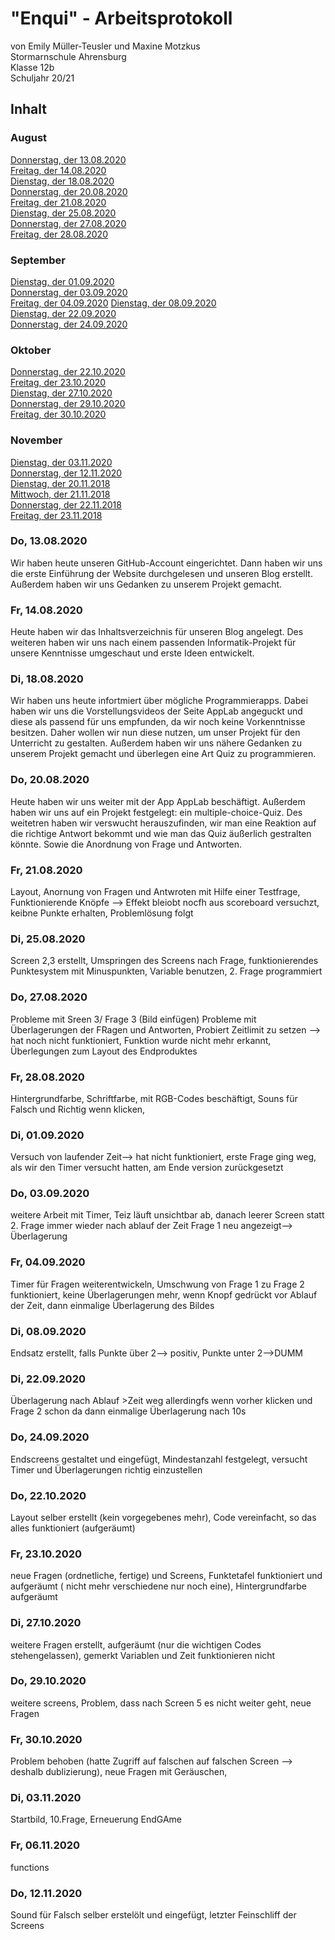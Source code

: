 # "Enqui" - Arbeitsprotokoll 
von Emily Müller-Teusler und Maxine Motzkus                                                                              
Stormarnschule Ahrensburg                                                                         
Klasse 12b                                                                               
Schuljahr 20/21                                                                                                  

## Inhalt

### August
[Donnerstag, der 13.08.2020](#1)                         
[Freitag, der 14.08.2020](#2)                         
[Dienstag, der 18.08.2020](#3)  
[Donnerstag, der 20.08.2020](#4)                        
[Freitag, der 21.08.2020](#5)                    
[Dienstag, der 25.08.2020](#6)                         
[Donnerstag, der 27.08.2020](#7)                
[Freitag, der 28.08.2020](#8)

### September                                  
[Dienstag, der 01.09.2020](#9)                                          
[Donnerstag, der 03.09.2020](#10)                                                   
[Freitag, der 04.09.2020](#11) 
[Dienstag, der 08.09.2020](#12)                                           
[Dienstag, der 22.09.2020](#13)                                            
[Donnerstag, der 24.09.2020](#14)  

### Oktober
[Donnerstag, der 22.10.2020](#15)                                        
[Freitag, der 23.10.2020](#16)                                             
[Dienstag, der 27.10.2020](#17)                                                                 
[Donnerstag, der 29.10.2020](#18)                                                                                       
[Freitag, der 30.10.2020](#19) 

### November                                                                                      
[Dienstag, der 03.11.2020](#20)                                                                                               
[Donnerstag, der 12.11.2020](#21)                                                                                         
[Dienstag, der 20.11.2018](#22)                                                                                     
[Mittwoch, der 21.11.2018](#23)                                                                                        
[Donnerstag, der 22.11.2018](#24)                                                                                  
[Freitag, der 23.11.2018](#25)                                                                                          


### Do, 13.08.2020<a name="1"></a>
Wir haben heute unseren GitHub-Account eingerichtet. Dann haben wir uns die erste Einführung der Website durchgelesen und unseren Blog erstellt. Außerdem haben wir uns Gedanken zu unserem Projekt gemacht. 

### Fr, 14.08.2020<a name="2"></a>
Heute haben wir das Inhaltsverzeichnis für unseren Blog angelegt. Des weiteren haben wir uns nach einem passenden Informatik-Projekt für unsere Kenntnisse umgeschaut und erste Ideen entwickelt.  

### Di, 18.08.2020<a name="3"></a>
Wir haben uns heute infortmiert über mögliche Programmierapps. Dabei haben wir uns die Vorstellungsvideos der Seite AppLab angeguckt und diese als passend für uns empfunden, da wir noch keine Vorkenntnisse besitzen. Daher wollen wir nun diese nutzen, um unser Projekt für den Unterricht zu gestalten. Außerdem haben wir uns nähere Gedanken zu unserem Projekt gemacht und überlegen eine Art Quiz zu programmieren. 

### Do, 20.08.2020<a name="4"></a>
Heute haben wir uns weiter mit der App AppLab beschäftigt. Außerdem haben wir uns auf ein Projekt festgelegt: ein multiple-choice-Quiz. Des weitetren haben wir verswucht herauszufinden, wir man eine Reaktion auf die richtige Antwort bekommt und wie man das Quiz äußerlich gestralten könnte. Sowie die Anordnung von Frage und Antworten.  

### Fr, 21.08.2020<a name="5"></a>
Layout, Anornung von Fragen und Antwroten mit Hilfe einer Testfrage, Funktionierende Knöpfe --> Effekt bleiobt nocfh aus
scoreboard versuchzt, keibne Punkte erhalten, Problemlösung folgt

### Di, 25.08.2020<a name="6"></a>
Screen 2,3 erstellt, Umspringen des Screens nach Frage, funktionierendes Punktesystem mit Minuspunkten, Variable benutzen, 2. Frage programmiert

### Do, 27.08.2020<a name="7"></a>
Probleme mit Sreen 3/ Frage 3 (Bild einfügen) Probleme mit Überlagerungen der FRagen und Antworten, Probiert Zeitlimit zu setzen --> hat noch nicht funktioniert, Funktion wurde nicht mehr erkannt, Überlegungen zum Layout des Endproduktes

### Fr, 28.08.2020<a name="8"></a>
Hintergrundfarbe, Schriftfarbe, mit RGB-Codes beschäftigt, Souns für Falsch und Richtig wenn klicken, 

### Di, 01.09.2020<a name="9"></a>
Versuch von laufender Zeit--> hat nicht funktioniert, erste Frage ging weg, als wir den Timer versucht hatten, am Ende version zurückgesetzt

### Do, 03.09.2020<a name="10"></a>
weitere Arbeit mit Timer, Teiz läuft unsichtbar ab, danach leerer Screen statt 2. Frage immer wieder nach ablauf der Zeit Frage 1 neu angezeigt--> Überlagerung

### Fr, 04.09.2020<a name="11"></a>
Timer für Fragen weiterentwickeln, Umschwung von Frage 1 zu Frage 2 funktioniert, keine Überlagerungen mehr, wenn Knopf gedrückt vor Ablauf der Zeit, dann einmalige Überlagerung des Bildes

### Di, 08.09.2020<a name="12"></a>
Endsatz erstellt, falls Punkte über 2--> positiv, Punkte unter 2-->DUMM

### Di, 22.09.2020<a name="13"></a>
Überlagerung nach Ablauf >Zeit weg allerdingfs wenn vorher klicken und Frage 2 schon da dann einmalige Überlagerung nach 10s

### Do, 24.09.2020<a name="14"></a>
Endscreens gestaltet und eingefügt, Mindestanzahl festgelegt, versucht Timer und Überlagerungen richtig einzustellen

### Do, 22.10.2020<a name="15"></a>
Layout selber erstellt (kein vorgegebenes mehr), Code vereinfacht, so das alles funktioniert (aufgeräumt)

### Fr, 23.10.2020<a name="16"></a>
neue Fragen (ordnetliche, fertige) und Screens, Funktetafel funktioniert und aufgeräumt ( nicht mehr verschiedene nur noch eine), Hintergrundfarbe aufgeräumt

### Di, 27.10.2020<a name="17"></a>
weitere Fragen erstellt, aufgeräumt (nur die wichtigen Codes stehengelassen), gemerkt Variablen und Zeit funktionieren nicht

### Do, 29.10.2020<a name="18"></a>
weitere screens, Problem, dass nach Screen 5 es nicht weiter geht, neue Fragen

### Fr, 30.10.2020<a name="19"></a>
Problem behoben (hatte Zugriff auf falschen auf falschen Screen --> deshalb dublizierung), neue Fragen mit Geräuschen, 

### Di, 03.11.2020<a name="20"></a>
Startbild, 10.Frage, Erneuerung EndGAme

### Fr, 06.11.2020<a name="21"></a>
functions

### Do, 12.11.2020<a name="22"></a>
Sound für Falsch selber erstelölt und eingefügt, letzter Feinschliff der Screens
